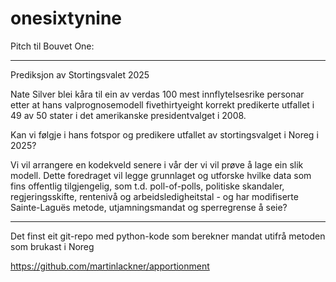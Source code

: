 # onesixtynine

Pitch til Bouvet One:
***
Prediksjon av Stortingsvalet 2025

Nate Silver blei kåra til ein av verdas 100 mest innflytelsesrike personar etter at hans valprognosemodell fivethirtyeight korrekt predikerte utfallet i 49 av 50 stater i det amerikanske presidentvalget i 2008.

Kan vi følgje i hans fotspor og predikere utfallet av stortingsvalget i Noreg i 2025?

Vi vil arrangere en kodekveld senere i vår der vi vil prøve å lage ein slik modell. Dette foredraget vil legge grunnlaget og utforske hvilke data som fins offentlig tilgjengelig, som t.d. poll-of-polls, politiske skandaler, regjeringsskifte, rentenivå og arbeidsledigheitstal - og har modifiserte Sainte-Laguës metode, utjamningsmandat og sperregrense å seie?


****
Det finst eit git-repo med python-kode som berekner mandat utifrå metoden som brukast i Noreg
 
https://github.com/martinlackner/apportionment
